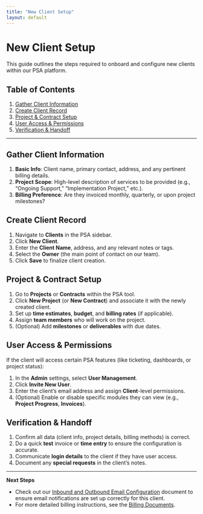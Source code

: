 ```yaml
---
title: "New Client Setup"
layout: default
---
```


# New Client Setup

This guide outlines the steps required to onboard and configure new clients within our PSA platform.

## Table of Contents
1. [Gather Client Information](#gather-client-information)
2. [Create Client Record](#create-client-record)
3. [Project & Contract Setup](#project--contract-setup)
4. [User Access & Permissions](#user-access--permissions)
5. [Verification & Handoff](#verification--handoff)

---

## Gather Client Information

1. **Basic Info**: Client name, primary contact, address, and any pertinent billing details.  
2. **Project Scope**: High-level description of services to be provided (e.g., “Ongoing Support,” “Implementation Project,” etc.).  
3. **Billing Preference**: Are they invoiced monthly, quarterly, or upon project milestones?

## Create Client Record

1. Navigate to **Clients** in the PSA sidebar.  
2. Click **New Client**.  
3. Enter the **Client Name**, address, and any relevant notes or tags.  
4. Select the **Owner** (the main point of contact on our team).  
5. Click **Save** to finalize client creation.

## Project & Contract Setup

1. Go to **Projects** or **Contracts** within the PSA tool.  
2. Click **New Project** (or **New Contract**) and associate it with the newly created client.  
3. Set up **time estimates**, **budget**, and **billing rates** (if applicable).  
4. Assign **team members** who will work on the project.  
5. (Optional) Add **milestones** or **deliverables** with due dates.

## User Access & Permissions

If the client will access certain PSA features (like ticketing, dashboards, or project status):

1. In the **Admin** settings, select **User Management**.  
2. Click **Invite New User**.  
3. Enter the client’s email address and assign **Client**-level permissions.  
4. (Optional) Enable or disable specific modules they can view (e.g., **Project Progress**, **Invoices**).

## Verification & Handoff

1. Confirm all data (client info, project details, billing methods) is correct.  
2. Do a quick **test** invoice or **time entry** to ensure the configuration is accurate.  
3. Communicate **login details** to the client if they have user access.  
4. Document any **special requests** in the client’s notes.

---

**Next Steps**  
- Check out our [Inbound and Outbound Email Configuration](./inbound-outbound-email.md) document to ensure email notifications are set up correctly for this client.
- For more detailed billing instructions, see the [Billing Documents](../billing/index.md).
